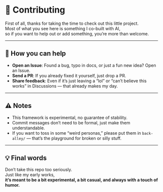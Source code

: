 # 🤝 Contributing  

First of all, thanks for taking the time to check out this little project.  
Most of what you see here is something I co-built with AI,  
so if you want to help out or add something, you’re more than welcome.  

---

## 📝 How you can help
- **Open an Issue**: Found a bug, typo in docs, or just a fun new idea? Open an Issue.  
- **Send a PR**: If you already fixed it yourself, just drop a PR.  
- **Share feedback**: Even if it’s just leaving a “lol” or “can’t believe this works” in Discussions — that already makes my day.  

---

## ⚠️ Notes
- This framework is experimental, no guarantee of stability.  
- Commit messages don’t need to be formal, just make them understandable.  
- If you want to toss in some “weird personas,” please put them in `back-alley/` — that’s the playground for broken or silly stuff.  

---

## 💡 Final words
Don’t take this repo too seriously.  
Just like my early works,  
**it’s meant to be a bit experimental, a bit casual, and always with a touch of humor.**
